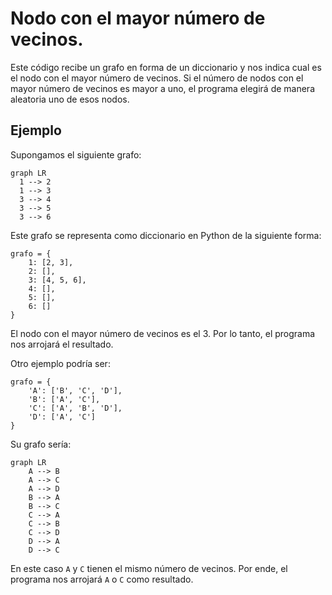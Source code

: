 # Nodo con el mayor número de vecinos.
Este código recibe un grafo en forma de un diccionario y nos indica cual es el nodo con el mayor número de vecinos.
Si el número de nodos con el mayor número de vecinos es mayor a uno, el programa elegirá de manera aleatoria uno de esos nodos.

## Ejemplo
Supongamos el siguiente grafo:

```mermaid
graph LR
  1 --> 2
  1 --> 3
  3 --> 4
  3 --> 5
  3 --> 6
```
Este grafo se representa como diccionario en Python de la siguiente forma:
```
grafo = {
    1: [2, 3],
    2: [],
    3: [4, 5, 6],
    4: [],
    5: [],
    6: []
}
```
El nodo con el mayor número de vecinos es el 3. Por lo tanto, el programa nos arrojará el resultado.

Otro ejemplo podría ser:
```
grafo = {
    'A': ['B', 'C', 'D'],
    'B': ['A', 'C'],
    'C': ['A', 'B', 'D'],
    'D': ['A', 'C']
}
```
Su grafo sería:
```mermaid
graph LR
    A --> B
    A --> C
    A --> D
    B --> A
    B --> C
    C --> A
    C --> B
    C --> D
    D --> A
    D --> C
```
En este caso `A` y `C` tienen el mismo número de vecinos. Por ende, el programa nos arrojará `A` o `C` como resultado.

